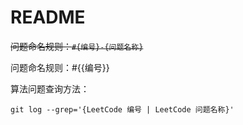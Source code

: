 # README

~~问题命名规则：`#{编号}-{问题名称}`~~

问题命名规则：#{{编号}}



算法问题查询方法：

```
git log --grep='{LeetCode 编号 | LeetCode 问题名称}'
```
